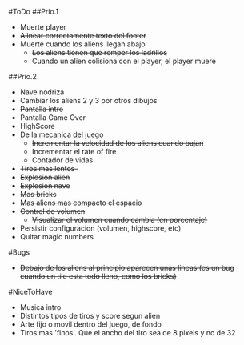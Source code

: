 #ToDo
##Prio.1
- Muerte player
- ~~Alinear correctamente texto del footer~~
- Muerte cuando los aliens llegan abajo
  - ~~Los aliens tienen que romper los ladrillos~~
  - Cuando un alien colisiona con el player, el player muere


##Prio.2
- Nave nodriza
- Cambiar los aliens 2 y 3 por otros dibujos
- ~~Pantalla intro~~
- Pantalla Game Over
- HighScore
- De la mecanica del juego
  - ~~Incrementar la velocidad de los aliens cuando bajan~~
  - Incrementar el rate of fire
  - Contador de vidas
- ~~Tiros mas lentos-~~
- ~~Explosion alien~~
- ~~Explosion nave~~
- ~~Mas bricks~~
- ~~Mas aliens mas compacto el espacio~~
- ~~Control de volumen~~
  - ~~Visualizar el volumen cuando cambia (en porcentaje)~~
- Persistir configuracion (volumen, highscore, etc)
- Quitar magic numbers

#Bugs
- ~~Debajo de los aliens al principio aparecen unas lineas (es un bug cuando un tile esta todo lleno, como los bricks)~~

#NiceToHave
- Musica intro
- Distintos tipos de tiros y score segun alien
- Arte fijo o movil dentro del juego, de fondo
- Tiros mas 'finos'. Que el ancho del tiro sea de 8 pixels y no de 32
